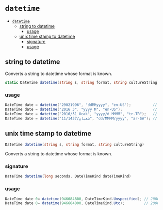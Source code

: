 # `datetime`

- [`datetime`](#datetime)
  - [string to datetime](#string-to-datetime)
    - [usage](#usage)
  - [unix time stamp to datetime](#unix-time-stamp-to-datetime)
    - [signature](#signature)
    - [usage](#usage-1)

## string to datetime

Converts a string to datetime whose format is known.

```csharp
static DateTime datetime(string s, string format, string cultureString)
```

### usage

```csharp
DateTime date = datetime("29021996", "ddMMyyyy", "en-US");          // 1996-02-29
DateTime date = datetime("2016 3", "yyyy M", "en-US");              // 2016-03-01
DateTime date = datetime("2016/31 Ocak", "yyyy/d MMMM", "tr-TR");   // 2016-01-31
DateTime date = datetime("11/شعبان/1437", "dd/MMMM/yyyy", "ar-SA"); // 2016-05-18
```

## unix time stamp to datetime

```csharp
DateTime datetime(string s, string format, string cultureString)
```

Converts a string to datetime whose format is known.

### signature

```csharp
DateTime datetime(long seconds, DateTimeKind dateTimeKind)
```

### usage

```csharp
DateTime date 0= datetime(946684800, DateTimeKind.Unspecified); // 2000-01-01
DateTime date 0= datetime(946684800, DateTimeKind.Utc);         // 2000-01-01
```
